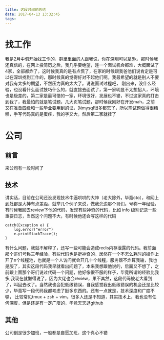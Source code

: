 ```yaml
---
title: 这段时间的总结
date: 2017-04-13 13:32:45
tags:
---
```

# 找工作
我是2月中旬开始找工作的，群里里面的人跟我说，你在深圳可以拿8k，那时候我还真信的，在网上投简历之后，我几乎要绝望，连一个面试机会都难，大概面试了4家，全部都炸了，这时候我真的是有点慌了，在家的时候跟我爸他们说肯定是可以在深圳找到工作的，那时候真的觉得好对不起他们啊。我最希望的就是别人不要对我有太多的期望，不然压力真的太大了。说说面试过程吧，
刚出来，没什么经验，也没看什么面试技巧什么的，就直接去面试了，第一家明显不太想招人，环境也是极差的，第二家是最可惜的一家，环境很好，发展也不错，不过这家真的打击到我了，我最怕的就是笔试题，几大页笔试题，那时候我刚好在开发mah，之前又在准备四级和一些毕业要用到的证，对mysql很多都忘了，所以笔试题做得很糟糕，手写代码真的是蛋疼，我的字又大，然后第二家就挂了

# 公司
## 前言
来公司有一段时间了

## 技术
讲实话，目前在公司还没发现技术牛逼哄哄的大神（老大除外，毕竟cto），和网上到处都是大神有点差距，就举几个例子来说，做我旁边那个哥们，号称一年经验，有时候我回去review下他的代码，发现有些神奇的代码，比如 info 级别记录一些重要日志，当然这个问题不大，有时候他还会写这样的代码 

    catch(Exception e) {
        log.error("error")
        e.printStackTrace();
    }

有什么问题，我就不解释了，还写一些可能会造成redis内存泄露的代码。我前面那个哥们号称三年经验，有些代码也是挺神奇的，居然在一个不怎么耗时的操作上开了n个线程池，也就是一个人访问就会开几十个线程，服务器不炸算我输，我也是服了，其实这段代码我早就看出问题了，本来我想跟他说的，后面又不想了，之前跟上面那个哥们说过代码一个问题，他好像很不服的样子，毕竟所谓的经验比我多;我现在就懒得说了，因为大佬也会review，果不其然，这段代码被老大看到了，叫回去改了。当然我也会犯低级错误，自我感觉我出低级错误的机会还是比较少，毕竟写一段代码我都考虑了挺多东西的。还有一点就是，技术深度和广度不够， 比较常见tmux + zsh + vim，很多人还是不知道，其实技术上，我也没有任何深度，但是还是有一定广度的，毕竟天天逛github
## 其他
公司倒是很少加班，一般都是自愿加班，这个真心不错
